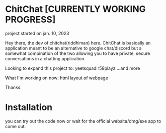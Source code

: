 # ChitChat [CURRENTLY WORKING PROGRESS]

project started on jan. 10, 2023

Hey there, the dev of chitchat(riddhiman) here. ChitChat is basically an application meant to be an alternative to google chat/discord but a somewhat combination of the two allowing you to have private, secure conversations in a chatting application.

Looking to expand this project to:
yeetsquad
r58playz
...and more

What I'm working on now: html layout of webpage

Thanks

# Installation

you can try out the code now or wait for the official website/dmg/exe app to come out.
